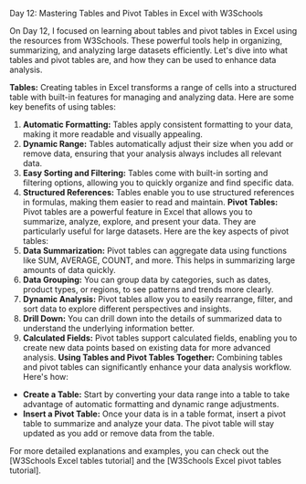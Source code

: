Day 12: Mastering Tables and Pivot Tables in Excel with W3Schools

 On Day 12, I focused on learning about tables and pivot tables in Excel using the resources from W3Schools. These powerful tools help in organizing, summarizing, and analyzing large datasets efficiently. Let's dive into what tables and pivot tables are, and how they can be used to enhance data analysis.

**Tables:**
Creating tables in Excel transforms a range of cells into a structured table with built-in features for managing and analyzing data. Here are some key benefits of using tables:
1. **Automatic Formatting:** Tables apply consistent formatting to your data, making it more readable and visually appealing.
2. **Dynamic Range:** Tables automatically adjust their size when you add or remove data, ensuring that your analysis always includes all relevant data.
3. **Easy Sorting and Filtering:** Tables come with built-in sorting and filtering options, allowing you to quickly organize and find specific data.
4. **Structured References:** Tables enable you to use structured references in formulas, making them easier to read and maintain.
**Pivot Tables:**
Pivot tables are a powerful feature in Excel that allows you to summarize, analyze, explore, and present your data. They are particularly useful for large datasets. Here are the key aspects of pivot tables:
1. **Data Summarization:** Pivot tables can aggregate data using functions like SUM, AVERAGE, COUNT, and more. This helps in summarizing large amounts of data quickly.
2. **Data Grouping:** You can group data by categories, such as dates, product types, or regions, to see patterns and trends more clearly.
3. **Dynamic Analysis:** Pivot tables allow you to easily rearrange, filter, and sort data to explore different perspectives and insights.
4. **Drill Down:** You can drill down into the details of summarized data to understand the underlying information better.
5. **Calculated Fields:** Pivot tables support calculated fields, enabling you to create new data points based on existing data for more advanced analysis.
**Using Tables and Pivot Tables Together:**
Combining tables and pivot tables can significantly enhance your data analysis workflow. Here's how:
- **Create a Table:** Start by converting your data range into a table to take advantage of automatic formatting and dynamic range adjustments.
 
- **Insert a Pivot Table:** Once your data is in a table format, insert a pivot table to summarize and analyze your data. The pivot table will stay updated as you add or remove data from the table.

For more detailed explanations and examples, you can check out the [W3Schools Excel tables tutorial] and the [W3Schools Excel pivot tables tutorial].